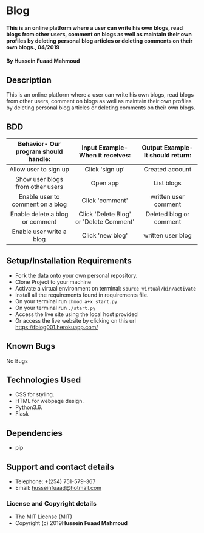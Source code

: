# Blog
#### This is an online platform where a user can write his own blogs, read blogs from other users, comment on blogs as well as maintain their own profiles by deleting personal blog articles or deleting comments on their own blogs., 04/2019
#### By **Hussein Fuaad Mahmoud**
## Description
This is an online platform where a user can write his own blogs, read blogs from other users, comment on blogs as well as maintain their own profiles by deleting personal blog articles or deleting comments on their own blogs.
## BDD
| Behavior- Our program should handle: | Input Example- When it receives: | Output Example- It should return: |
| :-------------: | :-------------: | :-------------: |
| Allow user to sign up | Click 'sign up'  | Created account |
| Show user blogs from other users | Open app | List blogs |
| Enable user to comment on a blog | Click 'comment' | written user comment |
| Enable delete a blog or comment | Click 'Delete Blog' or 'Delete Comment' | Deleted blog or comment |
| Enable user write a blog | Click 'new blog' | written user blog |
## Setup/Installation Requirements
* Fork the data onto your own personal repository.
* Clone Project to your machine
* Activate a virtual environment on terminal: `source virtual/bin/activate`
* Install all the requirements found in requirements file.
* On your terminal run `chmod a+x start.py`
* On your terminal run `./start.py`
* Access the live site using the local host provided
* Or access the live website by clicking on this url https://fblog001.herokuapp.com/
## Known Bugs
No Bugs
## Technologies Used
* CSS for styling.
* HTML for webpage design.
* Python3.6.
* Flask
## Dependencies
* pip
## Support and contact details
* Telephone: +(254) 751-579-367
* Email: husseinfuaad@hotmail.com
### License and Copyright details
* The MIT License (MIT)
* Copyright (c) 2019**Hussein Fuaad Mahmoud**
